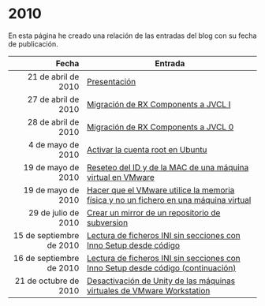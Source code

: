 # 2010

En esta página he creado una relación de las entradas del blog con su fecha de publicación.

| Fecha  | Entrada |
| --: | -- |
| 21 de abril de 2010 | [Presentación](#2010_01) |
| 27 de abril de 2010 | [Migración de RX Components a JVCL I](#2010_02) |
| 28 de abril de 2010 | [Migración de RX Components a JVCL 0](#2010_03) |
| 4 de mayo de 2010 | [Activar la cuenta root en Ubuntu](#2010_04) |
| 19 de mayo de 2010 | [Reseteo del ID y de la MAC de una máquina virtual en VMware](#2010_05) |
| 19 de mayo de 2010 | [Hacer que el VMware utilice la memoria física y no un fichero en una máquina virtual](#2010_06) |
| 29 de julio de 2010 | [Crear un mirror de un repositorio de subversion](#2010_07) |
| 15 de septiembre de 2010 | [Lectura de ficheros INI sin secciones con Inno Setup desde código](#2010_08) |
| 16 de septiembre de 2010 | [Lectura de ficheros INI sin secciones con Inno Setup desde código (continuación)](#2010_09) |
| 21 de octubre de 2010 | [Desactivación de Unity de las máquinas virtuales de VMware Workstation](#2010_10) |
